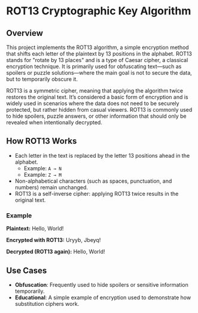 # ROT13 Cryptographic Key Algorithm

## Overview

This project implements the ROT13 algorithm, a simple encryption method that shifts each letter of the plaintext by 13 positions in the alphabet. ROT13 stands for "rotate by 13 places" and is a type of Caesar cipher, a classical encryption technique. It is primarily used for obfuscating text—such as spoilers or puzzle solutions—where the main goal is not to secure the data, but to temporarily obscure it.

ROT13 is a symmetric cipher, meaning that applying the algorithm twice restores the original text. It’s considered a basic form of encryption and is widely used in scenarios where the data does not need to be securely protected, but rather hidden from casual viewers. ROT13 is commonly used to hide spoilers, puzzle answers, or other information that should only be revealed when intentionally decrypted.

## How ROT13 Works

- Each letter in the text is replaced by the letter 13 positions ahead in the alphabet.
  - Example: `A → N`
  - Example: `Z → M`
- Non-alphabetical characters (such as spaces, punctuation, and numbers) remain unchanged.
- ROT13 is a self-inverse cipher: applying ROT13 twice results in the original text.

### Example

**Plaintext:**
Hello, World!

**Encrypted with ROT13:**
Uryyb, Jbeyq!

**Decrypted (ROT13 again):**
Hello, World!

## Use Cases

- **Obfuscation**: Frequently used to hide spoilers or sensitive information temporarily.
- **Educational**: A simple example of encryption used to demonstrate how substitution ciphers work.
